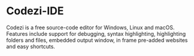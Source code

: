 # Codezi-IDE
Codezi is a free source-code editor for Windows, Linux and macOS. Features include support for  debugging, syntax highlighting, highlighting folders and files, embedded output window, in frame pre-added websites and easy shortcuts.
